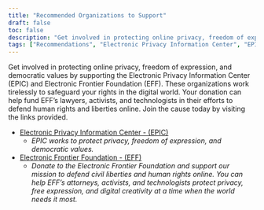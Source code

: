 ```yaml
---
title: "Recommended Organizations to Support"
draft: false
toc: false
description: "Get involved in protecting online privacy, freedom of expression, and democratic values by supporting the Electronic Privacy Information Center (EPIC) and Electronic Frontier Foundation (EFF). These organizations work tirelessly to safeguard your rights in the digital world. Your donation can help fund EFF’s lawyers, activists, and technologists in their efforts to defend human rights and liberties online. Join the cause today by visiting the links provided."
tags: ["Recommendations", "Electronic Privacy Information Center", "EPIC", "Electronic Frontier Foundation", "EFF", "privacy", "freedom of expression", "democratic values", "mission", "civil liberties", "human rights", "attorneys", "activists", "technologists", "free expression", "digital creativity"]
---
```


Get involved in protecting online privacy, freedom of expression, and democratic values by supporting the Electronic Privacy Information Center (EPIC) and Electronic Frontier Foundation (EFF). These organizations work tirelessly to safeguard your rights in the digital world. Your donation can help fund EFF’s lawyers, activists, and technologists in their efforts to defend human rights and liberties online. Join the cause today by visiting the links provided.

- [Electronic Privacy Information Center - (EPIC)](https://donatenow.networkforgood.org/epic)
   - *EPIC works to protect privacy, freedom of expression, and democratic values.*
- [Electronic Frontier Foundation - (EFF)](https://www.eff.org/issues/bloggers/legal/join)
   - *Donate to the Electronic Frontier Foundation and support our mission to defend civil liberties and human rights online. You can help EFF’s attorneys, activists, and technologists protect privacy, free expression, and digital creativity at a time when the world needs it most.*